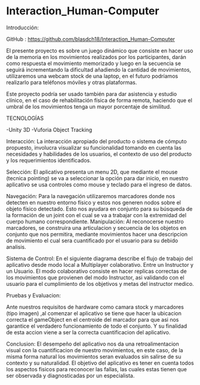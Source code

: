# Interaction_Human-Computer

Introducción:

GitHub : https://github.com/blasdch18/Interaction_Human-Computer


El presente proyecto es sobre un juego dinámico que consiste en hacer uso de la memoria en los movimientos realizados por los participantes, darán como respuesta el movimiento memorizado y luego en la secuencia se seguirá incrementando la dificultad añadiendo la cantidad de movimientos, utilizaremos una webcam stock de una laptop, en el futuro podríamos realizarlo para teléfonos móviles y otras plataformas.
                           

        
Este proyecto podría ser usado también para dar asistencia y estudio clínico, en el caso de rehabilitación física de forma remota, haciendo que el umbral de los movimientos tenga un mayor porcentaje de similitud.


TECNOLOGÍAS

-Unity 3D
-Vuforia Object Tracking



Interacción:
La interacción apropiado del producto o sistema de cómputo propuesto, involucra visualizar su funcionalidad tomando en cuenta las necesidades y habilidades de los usuarios, el contexto de uso del producto y los requerimientos identificados.

Selección:
El aplicativo presenta un menu 2D, que mediante el mouse (tecnica pointing) se va a seleccionar la opción para dar inicio, en nuestro aplicativo se usa controles como mouse y teclado para el ingreso de datos.



Navegación:
Para la navegación utilizaremos marcadores donde nos detecten en nuestro entorno físico y estos nos generen nodos sobre el objeto físico detectado. Esto nos ayudara en conjunto para su búsqueda de la formación de un joint con el cual se va a trabajar con la extremidad del cuerpo humano correspondiente. 
Manipulación:
Al reconocerse nuestro marcadores, se construira una articulacion y secuencia de los objetos en conjunto que nos permitira, mediante movimientos hacer una descripcion de movimiento el cual sera cuantificado por el usuario para su debido analisis.






Sistema de Control:
En el siguiente diagrama describe el flujo de trabajo del aplicativo desde modo local a Multiplayer colaborativo. Entre un Instructor y un Usuario.
El modo colaborativo consiste en hacer replicas correctas de los movimientos que provienen del modo Instructor, asi validando con el usuario para el cumplimiento de los objetivos y metas del instructor medico.


Pruebas y Evaluacion:

Ante nuestros requisitos de hardware como camara stock y marcadores (tipo imagen) ,al comenzar el aplicativo se tiene que hacer la ubicacion correcta el gameObject en el centroide del marcador para que asi nos garantice el verdadero funcionamiento de todo el conjunto. Y su finalidad de esta accion viene a ser la correcta cuantificacion del aplicativo.

Conclusion:
El desempeño del aplicativo nos da una retroalimentacion visual con la cuantificacion de nuestro movimientos, en este caso, de la misma forma natural los movimientos seran evaluados sin salirse de su contexto y su naturalidad. El objetivo del aplicativo es tener en cuenta todos los aspectos fisicos para reconocer las fallas, las cuales estas tienen que ser observada y diagnosticadas por un especialista.
